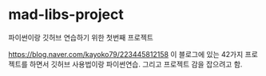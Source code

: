 # mad-libs-project
파이썬이랑 깃허브 연습하기 위한 첫번째 프로젝트


https://blog.naver.com/kayoko79/223445812158
이 블로그에 있는 42가지 프로젝트를 하면서 깃허브 사용법이랑 파이썬연습. 그리고 프로젝트 감을 잡으려고 함.
